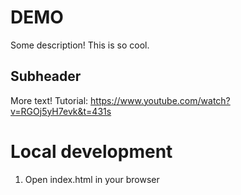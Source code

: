 # DEMO

Some description!
This is so cool.

## Subheader

More text!
Tutorial: https://www.youtube.com/watch?v=RGOj5yH7evk&t=431s

# Local development
1. Open index.html in your browser